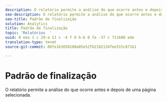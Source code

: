 ```yaml
---
description: O relatório permite a análise do que ocorre antes e depois de uma página selecionada.
seo-description: O relatório permite a análise do que ocorre antes e depois de uma página selecionada.
seo-title: Padrão de finalização
solution: Analytics
title: Padrão de finalização
topic: 'Relatórios  '
uuid: 0 eea 1 c 29-a 11 c -4 f 6 b-b 0 fa -37 c 711680 ede
translation-type: tm+mt
source-git-commit: 86fe1b3650100a05e52fb2102134fee515c871b1

---
```



# Padrão de finalização

O relatório permite a análise do que ocorre antes e depois de uma página selecionada.


